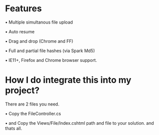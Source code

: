 # Features
• Multiple simultanous file upload

• Auto resume

• Drag and drop (Chrome and FF)

• Full and partial file hashes (via Spark Md5)

• IE11+, Firefox and Chrome browser support.

# How I do integrate this into my project?

There are 2 files you need.

• Copy the FileController.cs

• and Copy the Views/File/Index.cshtml path and file to your solution.
and thats all.

